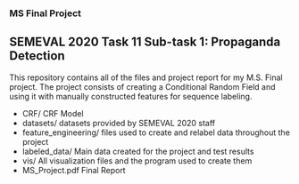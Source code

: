 ### MS Final Project
## SEMEVAL 2020 Task 11 Sub-task 1: Propaganda Detection
This repository contains all of the files and project report for my M.S. Final project. The project consists of creating a Conditional Random Field and using it with manually constructed features for sequence labeling. 

- CRF/ CRF Model
- datasets/ datasets provided by SEMEVAL 2020 staff
- feature_engineering/ files used to create and relabel data throughout the project
- labeled_data/ Main data created for the project and test results
- vis/ All visualization files and the program used to create them
- MS_Project.pdf Final Report 

